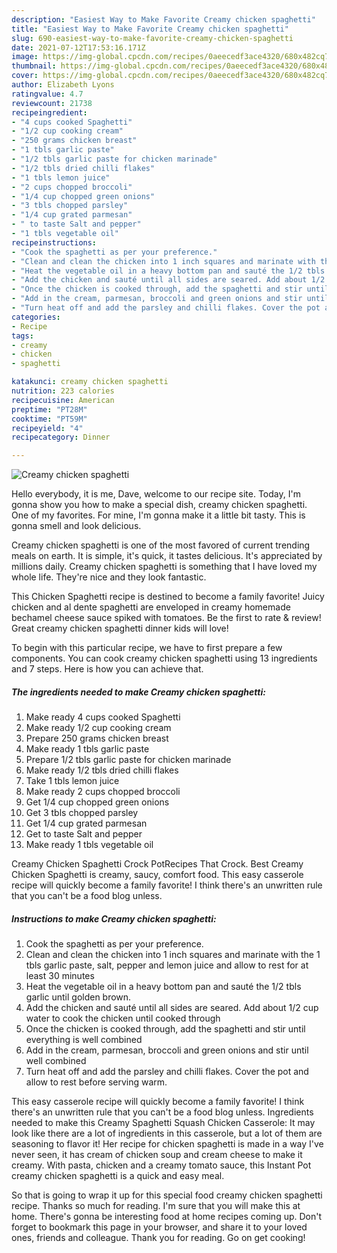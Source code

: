 ```yaml
---
description: "Easiest Way to Make Favorite Creamy chicken spaghetti"
title: "Easiest Way to Make Favorite Creamy chicken spaghetti"
slug: 690-easiest-way-to-make-favorite-creamy-chicken-spaghetti
date: 2021-07-12T17:53:16.171Z
image: https://img-global.cpcdn.com/recipes/0aeecedf3ace4320/680x482cq70/creamy-chicken-spaghetti-recipe-main-photo.jpg
thumbnail: https://img-global.cpcdn.com/recipes/0aeecedf3ace4320/680x482cq70/creamy-chicken-spaghetti-recipe-main-photo.jpg
cover: https://img-global.cpcdn.com/recipes/0aeecedf3ace4320/680x482cq70/creamy-chicken-spaghetti-recipe-main-photo.jpg
author: Elizabeth Lyons
ratingvalue: 4.7
reviewcount: 21738
recipeingredient:
- "4 cups cooked Spaghetti"
- "1/2 cup cooking cream"
- "250 grams chicken breast"
- "1 tbls garlic paste"
- "1/2 tbls garlic paste for chicken marinade"
- "1/2 tbls dried chilli flakes"
- "1 tbls lemon juice"
- "2 cups chopped broccoli"
- "1/4 cup chopped green onions"
- "3 tbls chopped parsley"
- "1/4 cup grated parmesan"
- " to taste Salt and pepper"
- "1 tbls vegetable oil"
recipeinstructions:
- "Cook the spaghetti as per your preference."
- "Clean and clean the chicken into 1 inch squares and marinate with the 1 tbls garlic paste, salt, pepper and lemon juice and allow to rest for at least 30 minutes"
- "Heat the vegetable oil in a heavy bottom pan and sauté the 1/2 tbls garlic until golden brown."
- "Add the chicken and sauté until all sides are seared. Add about 1/2 cup water to cook the chicken until cooked through"
- "Once the chicken is cooked through, add the spaghetti and stir until everything is well combined"
- "Add in the cream, parmesan, broccoli and green onions and stir until well combined"
- "Turn heat off and add the parsley and chilli flakes. Cover the pot and allow to rest before serving warm."
categories:
- Recipe
tags:
- creamy
- chicken
- spaghetti

katakunci: creamy chicken spaghetti 
nutrition: 223 calories
recipecuisine: American
preptime: "PT28M"
cooktime: "PT59M"
recipeyield: "4"
recipecategory: Dinner

---
```



![Creamy chicken spaghetti](https://img-global.cpcdn.com/recipes/0aeecedf3ace4320/680x482cq70/creamy-chicken-spaghetti-recipe-main-photo.jpg)

Hello everybody, it is me, Dave, welcome to our recipe site. Today, I'm gonna show you how to make a special dish, creamy chicken spaghetti. One of my favorites. For mine, I'm gonna make it a little bit tasty. This is gonna smell and look delicious.

Creamy chicken spaghetti is one of the most favored of current trending meals on earth. It is simple, it's quick, it tastes delicious. It's appreciated by millions daily. Creamy chicken spaghetti is something that I have loved my whole life. They're nice and they look fantastic.

This Chicken Spaghetti recipe is destined to become a family favorite! Juicy chicken and al dente spaghetti are enveloped in creamy homemade bechamel cheese sauce spiked with tomatoes. Be the first to rate &amp; review! Great creamy chicken spaghetti dinner kids will love!


To begin with this particular recipe, we have to first prepare a few components. You can cook creamy chicken spaghetti using 13 ingredients and 7 steps. Here is how you can achieve that.

<!--inarticleads1-->

##### The ingredients needed to make Creamy chicken spaghetti:

1. Make ready 4 cups cooked Spaghetti
1. Make ready 1/2 cup cooking cream
1. Prepare 250 grams chicken breast
1. Make ready 1 tbls garlic paste
1. Prepare 1/2 tbls garlic paste for chicken marinade
1. Make ready 1/2 tbls dried chilli flakes
1. Take 1 tbls lemon juice
1. Make ready 2 cups chopped broccoli
1. Get 1/4 cup chopped green onions
1. Get 3 tbls chopped parsley
1. Get 1/4 cup grated parmesan
1. Get  to taste Salt and pepper
1. Make ready 1 tbls vegetable oil


Creamy Chicken Spaghetti Crock PotRecipes That Crock. Best Creamy Chicken Spaghetti is creamy, saucy, comfort food. This easy casserole recipe will quickly become a family favorite! I think there&#39;s an unwritten rule that you can&#39;t be a food blog unless. 

<!--inarticleads2-->

##### Instructions to make Creamy chicken spaghetti:

1. Cook the spaghetti as per your preference.
1. Clean and clean the chicken into 1 inch squares and marinate with the 1 tbls garlic paste, salt, pepper and lemon juice and allow to rest for at least 30 minutes
1. Heat the vegetable oil in a heavy bottom pan and sauté the 1/2 tbls garlic until golden brown.
1. Add the chicken and sauté until all sides are seared. Add about 1/2 cup water to cook the chicken until cooked through
1. Once the chicken is cooked through, add the spaghetti and stir until everything is well combined
1. Add in the cream, parmesan, broccoli and green onions and stir until well combined
1. Turn heat off and add the parsley and chilli flakes. Cover the pot and allow to rest before serving warm.


This easy casserole recipe will quickly become a family favorite! I think there&#39;s an unwritten rule that you can&#39;t be a food blog unless. Ingredients needed to make this Creamy Spaghetti Squash Chicken Casserole: It may look like there are a lot of ingredients in this casserole, but a lot of them are seasoning to flavor it! Her recipe for chicken spaghetti is made in a way I&#39;ve never seen, it has cream of chicken soup and cream cheese to make it creamy. With pasta, chicken and a creamy tomato sauce, this Instant Pot creamy chicken spaghetti is a quick and easy meal. 

So that is going to wrap it up for this special food creamy chicken spaghetti recipe. Thanks so much for reading. I'm sure that you will make this at home. There's gonna be interesting food at home recipes coming up. Don't forget to bookmark this page in your browser, and share it to your loved ones, friends and colleague. Thank you for reading. Go on get cooking!
